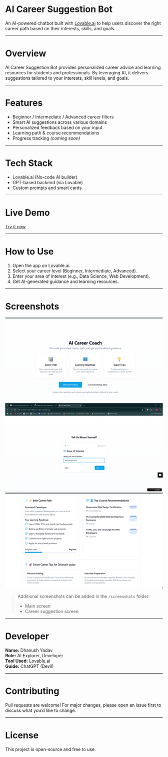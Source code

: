 #  AI Career Suggestion Bot

An AI-powered chatbot built with [Lovable.ai](https://www.lovable.ai/) to help users discover the right career path based on their interests, skills, and goals.

---

# Overview
AI Career Suggestion Bot provides personalized career advice and learning resources for students and professionals. By leveraging AI, it delivers suggestions tailored to your interests, skill levels, and goals.

---

# Features
- Beginner / Intermediate / Advanced career filters
- Smart AI suggestions across various domains
- Personalized feedback based on your input
- Learning path & course recommendations
- Progress tracking *(coming soon)*

---

# Tech Stack
- Lovable.ai (No-code AI builder)
- GPT-based backend (via Lovable)
- Custom prompts and smart cards

---

# Live Demo
[Try it now](https://www.lovable.ai/) <!-- Replace with your actual demo link if available -->

---

# How to Use
1. Open the app on Lovable.ai.
2. Select your career level (Beginner, Intermediate, Advanced).
3. Enter your area of interest (e.g., Data Science, Web Development).
4. Get AI-generated guidance and learning resources.

---

# Screenshots

![Home Screen](home_screen.png)
![User Input](user_input.png)
![Output Cards](output_cards.png)

> Additional screenshots can be added in the `/screenshots` folder:
> - Main screen
> - Career suggestion screen

---

# Developer

**Name:** Dhanush Yadav  
**Role:** AI Explorer, Developer  
**Tool Used:** Lovable.ai  
**Guide:** ChatGPT (Devil)

---

# Contributing
Pull requests are welcome! For major changes, please open an issue first to discuss what you’d like to change.

---

# License

This project is open-source and free to use.
